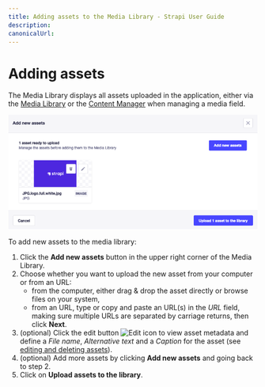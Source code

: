 ```yaml
---
title: Adding assets to the Media Library - Strapi User Guide
description:
canonicalUrl:
---
```


<!-- TODO: update SEO -->

# Adding assets

<!-- TODO: review intro -->

<!-- assets only added via Media Library -->
The Media Library displays all assets uploaded in the application, either via the [Media Library](/user-docs/latest/media-library/introduction-to-media-library.md) or the [Content Manager](/user-docs/latest/content-manager/writing-content.md#filling-up-fields) when managing a media field.

<!-- TODO: improve/replace screenshot -->
![🏞 screenshot - "Add new assets" window](../assets/media-library/media-library_add-new-assets.png)

To add new assets to the media library:

1. Click the **Add new assets** button in the upper right corner of the Media Library.
2. Choose whether you want to upload the new asset from your computer or from an URL:
    - from the computer, either drag & drop the asset directly or browse files on your system,
    - from an URL, type or copy and paste an URL(s) in the _URL_ field, making sure multiple URLs are separated by carriage returns, then click **Next**.
3. (optional) Click the edit button ![Edit icon](../assets/icons/edit.svg) to view asset metadata and define a _File name_, _Alternative text_ and a _Caption_ for the asset (see [editing and deleting assets](managing-assets.md)).
4. (optional) Add more assets by clicking **Add new assets** and going back to step 2.
5. Click on **Upload assets to the library**.

<!-- This should not be documented, but fixed 😅  -->
<!-- ::: caution Drag'n'drop bug
There currently is a bug preventing the use of the drag & drop feature on Firefox and Chrome. Our team is currently working on solving this issue.
::: -->
